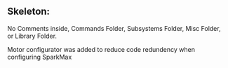## Skeleton:
No Comments inside, Commands Folder, Subsystems Folder, Misc Folder, or Library Folder.

Motor configurator was added to reduce code redundency when configuring SparkMax
